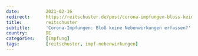 ```yaml
---
date:          2021-02-16
redirect:      https://reitschuster.de/post/corona-impfungen-bloss-keine-nebenwirkungen-erfassen/
title:         reitschuster
subtitle:      'Corona-Impfungen: Bloß keine Nebenwirkungen erfassen?'
country:       DE
categories:    [Impfung]
tags:          [reitschuster, impf-nebenwirkungen]
---
```

